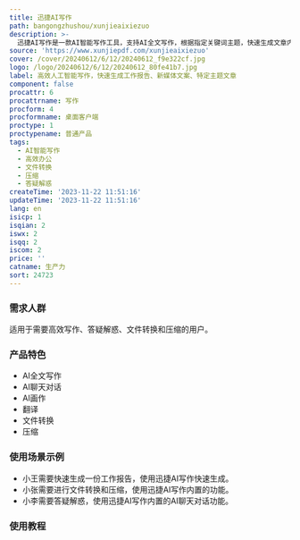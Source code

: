 ```yaml
---
title: 迅捷AI写作
path: bangongzhushou/xunjieaixiezuo
description: >-
  迅捷AI写作是一款AI智能写作工具，支持AI全文写作，根据指定关键词主题，快速生成文章内容，可覆盖文案、报告、干货写作等多种实际场景。软件还提供AI聊天对话、AI画作等功能，可以高效答疑解惑，也能辅助创作，用AI为用户的工作和生活赋能。迅捷AI写作内置了丰富的翻译、文件转换和压缩等功能，可用于满足用户日常办公需求。界面简单易用，操作和交互经过简化设计，用户可根据指引快速上手。迅捷AI写作提供「我的文件」功能，可清晰展现文件操作、处理记录，高效管理文件。免费试用，免费体验软件内功能。在线客服24小时解答，无病毒、无广告、无风险，简洁的UI界面与操作流程。
source: 'https://www.xunjiepdf.com/xunjieaixiezuo'
cover: /cover/20240612/6/12/20240612_f9e322cf.jpg
logo: /logo/20240612/6/12/20240612_80fe41b7.jpg
label: 高效人工智能写作，快速生成工作报告、新媒体文案、特定主题文章
component: false
procattr: 6
procattrname: 写作
procform: 4
procformname: 桌面客户端
proctype: 1
proctypename: 普通产品
tags:
  - AI智能写作
  - 高效办公
  - 文件转换
  - 压缩
  - 答疑解惑
createTime: '2023-11-22 11:51:16'
updateTime: '2023-11-22 11:51:16'
lang: en
isicp: 1
isqian: 2
iswx: 2
isqq: 2
iscom: 2
price: ''
catname: 生产力
sort: 24723
---
```




### 需求人群
适用于需要高效写作、答疑解惑、文件转换和压缩的用户。

### 产品特色
- AI全文写作
- AI聊天对话
- AI画作
- 翻译
- 文件转换
- 压缩

### 使用场景示例
- 小王需要快速生成一份工作报告，使用迅捷AI写作快速生成。
- 小张需要进行文件转换和压缩，使用迅捷AI写作内置的功能。
- 小李需要答疑解惑，使用迅捷AI写作内置的AI聊天对话功能。

### 使用教程


  
